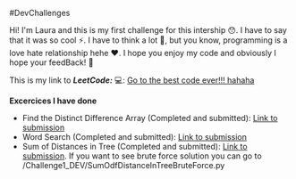 #DevChallenges

Hi! I'm Laura and this is my first challenge for this intership 😯. I have to say that it was so cool ⚡. I have to think a lot 🧠, but you know, programming is a love hate relationship hehe ♥. I hope you enjoy my code and obviously I hope your feedBack! 💌

This is my link to ***LeetCode:*** 💻:
[Go to the best code ever!!! hahaha](https://leetcode.com/lceballosa/)

**Excercices I have done**


*   Find the Distinct Difference Array (Completed and submitted): [Link to submission](https://leetcode.com/submissions/detail/1004869866/)
*   Word Search (Completed and submitted): [Link to submission](https://leetcode.com/submissions/detail/1005505562/)
*   Sum of Distances in Tree (Completed and submitted): [Link to submission](https://leetcode.com/submissions/detail/1006432763/). If you want to see brute force solution you can go to /Challenge1_DEV/SumOdfDistanceInTreeBruteForce.py

